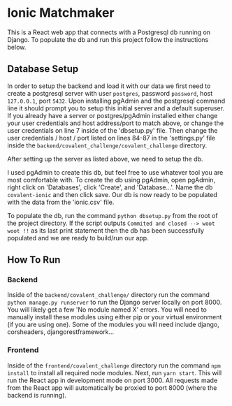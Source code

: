 # Ionic Matchmaker

This is a React web app that connects with a Postgresql db running on Django. To populate the db and run this project follow the instructions below.

## Database Setup

In order to setup the backend and load it with our data we first need to create a postgresql server with user `postgres`, password `password`, host `127.0.0.1`, port `5432`. Upon installing pgAdmin and the postgresql command line it should prompt you to setup this initial server and a default superuser. If you already have a server or postgres/pgAdmin installed either change your user credentials and host address/port to match above, or change the user credentials on line 7 inside of the 'dbsetup.py' file. Then change the user credentials / host / port listed on lines 84-87 in the 'settings.py' file inside the `backend/covalent_challenge/covalent_challenge` directory.

After setting up the server as listed above, we need to setup the db.

I used pgAdmin to create this db, but feel free to use whatever tool you are most comfortable with. To create the db using pgAdmin, open pgAdmin, right click on 'Databases', click 'Create', and 'Database...'. Name the db `covalent-ionic` and then click save. Our db is now ready to be populated with the data from the 'ionic.csv' file.

To populate the db, run the command `python dbsetup.py` from the root of the project directory. If the script outputs `Commited and closed --> woot woot !!` as its last print statement then the db has been successfully populated and we are ready to build/run our app.

## How To Run

### Backend

Inside of the `backend/covalent_challenge/` directory run the command `python manage.py runserver` to run the Django server locally on port 8000. You will likely get a few 'No module named X' errors. You will need to manually install these modules using either pip or your virtual environment (if you are using one). Some of the modules you will need include django, corsheaders, djangorestframework...

### Frontend

Inside of the `frontend/covalent_challenge` directory run the command `npm install` to install all required node modules. Next, run `yarn start`. This will run the React app in development mode on port 3000. All requests made from the React app will automatically be proxied to port 8000 (where the backend is running).
